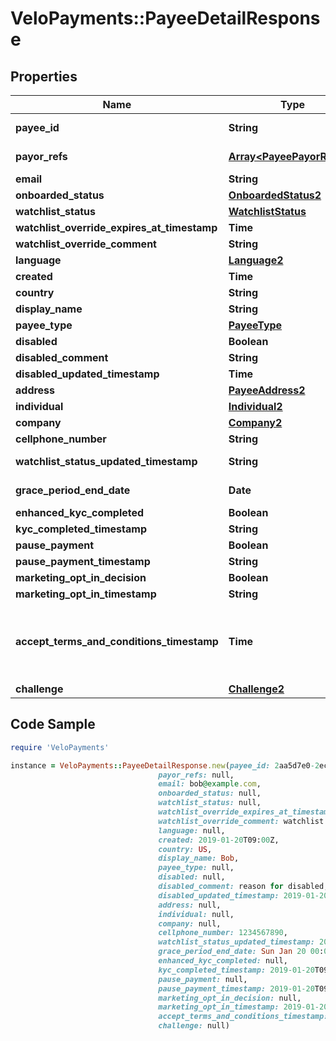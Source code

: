 # VeloPayments::PayeeDetailResponse

## Properties

Name | Type | Description | Notes
------------ | ------------- | ------------- | -------------
**payee_id** | **String** |  | [optional] [readonly] 
**payor_refs** | [**Array&lt;PayeePayorRefV3&gt;**](PayeePayorRefV3.md) |  | [optional] [readonly] 
**email** | **String** |  | [optional] 
**onboarded_status** | [**OnboardedStatus2**](OnboardedStatus2.md) |  | [optional] 
**watchlist_status** | [**WatchlistStatus**](WatchlistStatus.md) |  | [optional] 
**watchlist_override_expires_at_timestamp** | **Time** |  | [optional] 
**watchlist_override_comment** | **String** |  | [optional] 
**language** | [**Language2**](Language2.md) |  | [optional] 
**created** | **Time** |  | [optional] 
**country** | **String** |  | [optional] 
**display_name** | **String** |  | [optional] 
**payee_type** | [**PayeeType**](PayeeType.md) |  | [optional] 
**disabled** | **Boolean** |  | [optional] 
**disabled_comment** | **String** |  | [optional] 
**disabled_updated_timestamp** | **Time** |  | [optional] 
**address** | [**PayeeAddress2**](PayeeAddress2.md) |  | [optional] 
**individual** | [**Individual2**](Individual2.md) |  | [optional] 
**company** | [**Company2**](Company2.md) |  | [optional] 
**cellphone_number** | **String** |  | [optional] 
**watchlist_status_updated_timestamp** | **String** |  | [optional] [readonly] 
**grace_period_end_date** | **Date** |  | [optional] [readonly] 
**enhanced_kyc_completed** | **Boolean** |  | [optional] 
**kyc_completed_timestamp** | **String** |  | [optional] 
**pause_payment** | **Boolean** |  | [optional] 
**pause_payment_timestamp** | **String** |  | [optional] 
**marketing_opt_in_decision** | **Boolean** |  | [optional] 
**marketing_opt_in_timestamp** | **String** |  | [optional] 
**accept_terms_and_conditions_timestamp** | **Time** | The timestamp when the payee last accepted T&amp;Cs | [optional] [readonly] 
**challenge** | [**Challenge2**](Challenge2.md) |  | [optional] 

## Code Sample

```ruby
require 'VeloPayments'

instance = VeloPayments::PayeeDetailResponse.new(payee_id: 2aa5d7e0-2ecb-403f-8494-1865ed0454e9,
                                 payor_refs: null,
                                 email: bob@example.com,
                                 onboarded_status: null,
                                 watchlist_status: null,
                                 watchlist_override_expires_at_timestamp: 2019-01-20T09:00Z,
                                 watchlist_override_comment: watchlist override comment,
                                 language: null,
                                 created: 2019-01-20T09:00Z,
                                 country: US,
                                 display_name: Bob,
                                 payee_type: null,
                                 disabled: null,
                                 disabled_comment: reason for disabled,
                                 disabled_updated_timestamp: 2019-01-20T09:00Z,
                                 address: null,
                                 individual: null,
                                 company: null,
                                 cellphone_number: 1234567890,
                                 watchlist_status_updated_timestamp: 2019-01-20T09:00:00+00:00,
                                 grace_period_end_date: Sun Jan 20 00:00:00 GMT 2019,
                                 enhanced_kyc_completed: null,
                                 kyc_completed_timestamp: 2019-01-20T09:00:00+00:00,
                                 pause_payment: null,
                                 pause_payment_timestamp: 2019-01-20T09:00:00+00:00,
                                 marketing_opt_in_decision: null,
                                 marketing_opt_in_timestamp: 2019-01-20T09:00:00+00:00,
                                 accept_terms_and_conditions_timestamp: 2019-01-20T09:00Z,
                                 challenge: null)
```



